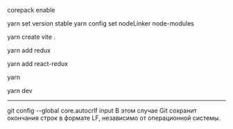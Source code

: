 corepack enable

yarn set version stable
yarn config set nodeLinker node-modules

yarn create vite .

yarn add redux

yarn add react-redux

yarn

yarn dev

-----------------
git config --global core.autocrlf input
В этом случае Git сохранит окончания строк в формате LF, независимо от операционной системы.